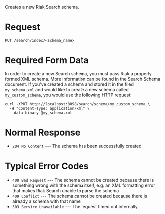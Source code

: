 

Creates a new Riak Search schema.


<!-- @section -->

# Request

```
PUT /search/index/<schema_name>
```


<!-- @section -->

# Required Form Data

In order to create a new Search schema, you must pass Riak a properly
formed XML schema. More information can be found in the Search
Schema document. If you've created a schema and stored it in the filed
`my_schema.xml` and would like to create a new schema called
`my_custom_schema`, you would use the following HTTP request:

```curl
curl -XPUT http://localhost:8098/search/schema/my_custom_schema \
  -H "Content-Type: application/xml" \
  --data-binary @my_schema.xml
```


<!-- @section -->

# Normal Response

* `204 No Content` --- The schema has been successfully created


<!-- @section -->

# Typical Error Codes

* `400 Bad Request` --- The schema cannot be created because there is
    something wrong with the schema itself, e.g. an XML formatting error
    that makes Riak Search unable to parse the schema
* `409 Conflict` --- The schema cannot be created because there is
    already a schema with that name
* `503 Service Unavailable` --- The request timed out internally
